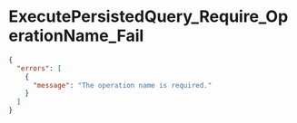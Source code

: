 # ExecutePersistedQuery_Require_OperationName_Fail

```json
{
  "errors": [
    {
      "message": "The operation name is required."
    }
  ]
}
```
